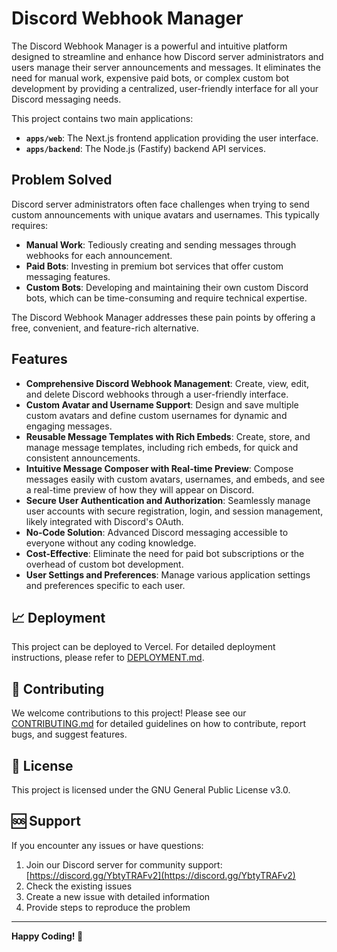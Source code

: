 # Discord Webhook Manager

The Discord Webhook Manager is a powerful and intuitive platform designed to streamline and enhance how Discord server administrators and users manage their server announcements and messages. It eliminates the need for manual work, expensive paid bots, or complex custom bot development by providing a centralized, user-friendly interface for all your Discord messaging needs.

This project contains two main applications:
- **`apps/web`**: The Next.js frontend application providing the user interface.
- **`apps/backend`**: The Node.js (Fastify) backend API services.

## Problem Solved

Discord server administrators often face challenges when trying to send custom announcements with unique avatars and usernames. This typically requires:

*   **Manual Work**: Tediously creating and sending messages through webhooks for each announcement.
*   **Paid Bots**: Investing in premium bot services that offer custom messaging features.
*   **Custom Bots**: Developing and maintaining their own custom Discord bots, which can be time-consuming and require technical expertise.

The Discord Webhook Manager addresses these pain points by offering a free, convenient, and feature-rich alternative.

## Features

*   **Comprehensive Discord Webhook Management**: Create, view, edit, and delete Discord webhooks through a user-friendly interface.
*   **Custom Avatar and Username Support**: Design and save multiple custom avatars and define custom usernames for dynamic and engaging messages.
*   **Reusable Message Templates with Rich Embeds**: Create, store, and manage message templates, including rich embeds, for quick and consistent announcements.
*   **Intuitive Message Composer with Real-time Preview**: Compose messages easily with custom avatars, usernames, and embeds, and see a real-time preview of how they will appear on Discord.
*   **Secure User Authentication and Authorization**: Seamlessly manage user accounts with secure registration, login, and session management, likely integrated with Discord's OAuth.
*   **No-Code Solution**: Advanced Discord messaging accessible to everyone without any coding knowledge.
*   **Cost-Effective**: Eliminate the need for paid bot subscriptions or the overhead of custom bot development.
*   **User Settings and Preferences**: Manage various application settings and preferences specific to each user.

## 📈 Deployment

This project can be deployed to Vercel. For detailed deployment instructions, please refer to [DEPLOYMENT.md](./DEPLOYMENT.md).

## 🤝 Contributing

We welcome contributions to this project! Please see our [CONTRIBUTING.md](./CONTRIBUTING.md) for detailed guidelines on how to contribute, report bugs, and suggest features.

## 📄 License

This project is licensed under the GNU General Public License v3.0.

## 🆘 Support

If you encounter any issues or have questions:
1.  Join our Discord server for community support: [https://discord.gg/YbtyTRAFv2](https://discord.gg/YbtyTRAFv2)
2.  Check the existing issues
3.  Create a new issue with detailed information
4.  Provide steps to reproduce the problem

---

**Happy Coding! 🎉**